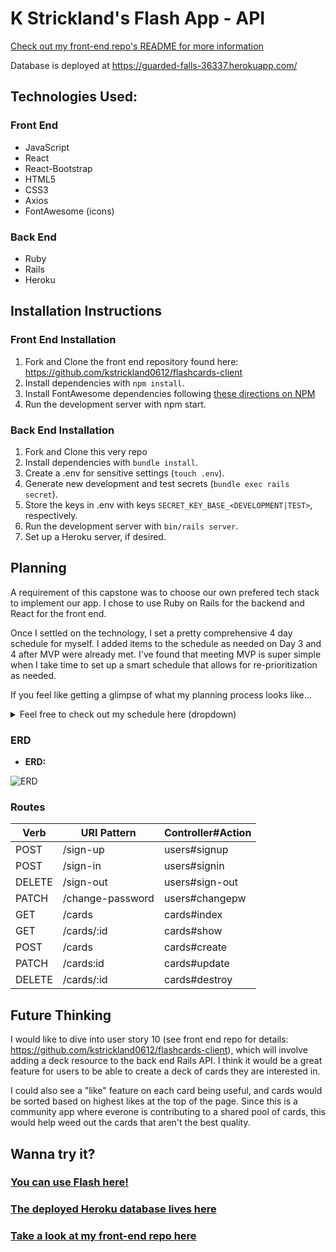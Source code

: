 # K Strickland's Flash App - API

[Check out my front-end repo's README for more information](https://github.com/kstrickland0612/flashcards-client)

Database is deployed at https://guarded-falls-36337.herokuapp.com/

## Technologies Used:

### Front End
* JavaScript
* React
* React-Bootstrap
* HTML5
* CSS3
* Axios
* FontAwesome (icons)

### Back End
* Ruby
* Rails
* Heroku

## Installation Instructions

### Front End Installation

1. Fork and Clone the front end repository found here: https://github.com/kstrickland0612/flashcards-client
2. Install dependencies with ```npm install```.
3. Install FontAwesome dependencies following [these directions on NPM](https://www.npmjs.com/package/@fortawesome/react-fontawesome)
4. Run the development server with npm start.

### Back End Installation

1. Fork and Clone this very repo
2. Install dependencies with ```bundle install```.
3. Create a .env for sensitive settings (```touch .env```).
4. Generate new development and test secrets (```bundle exec rails secret```).
5. Store the keys in .env with keys ```SECRET_KEY_BASE_<DEVELOPMENT|TEST>```, respectively.
6. Run the development server with ```bin/rails server```.
7. Set up a Heroku server, if desired.

## Planning

A requirement of this capstone was to choose our own prefered tech stack to implement our app. I chose to use Ruby on Rails for the backend and React for the front end.

Once I settled on the technology, I set a pretty comprehensive 4 day schedule for myself. I added items to the schedule as needed on Day 3 and 4 after MVP were already met. I've found that meeting MVP is super simple when I take time to set up a smart schedule that allows for re-prioritization as needed.

If you feel like getting a glimpse of what my planning process looks like...

<details><summary>Feel free to check out my schedule here (dropdown)</summary>

### Day 1:

- Set up Rails template
- Create GH repo for back end
- Create Heroku app and deploy initial commits to it
- Set up React template
- Create GH repo for front end
- Test user auth end points with curl scripts
- User auth front-end setup (make sure it works)
- Scaffold card resource
- Test card resource end points with curl scripts
- CRUD for cards from front end
	- GET /cards cards#index
		- From ‘/’ route (for all cards)
		- From authenticated ‘/my-cards’ (nav bar link to my account >>> my cards - for user’s cards)
	- POST /cards cards#create
		- From authenticated ‘/build-card’ path (nav bar link)
	- PATCH /cards:id cards#update
	- From authenticated ‘/edit-card/:id’ path (from my cards page)
		- Might be ‘my-cards/edit-card/:id’?
	- DELETE /cards/:id cards#destroy
		- From authenticated ‘/my-cards:id’
- Get deployed app up and running (GH Pages)

### Day 2:

- Front-end configuration (React components):
	- Nav component (shared)
	- Footer component (shared)
	- Card Form component (shared)
	- Card component
	- Cards component
	- CardCreate component
	- CardEdit component
- Card “flip” feature
- Search feature by card category
- Make category field into a dropdown (populated from DB) with 'Other' option
  - have this list avoid duplicates

### Day 3:

- Deck view where categories take user to that deck page of cards (‘cards/:category’)
	- secondary category dropdown at top of page with all categories, duplicates removed
- change search to search content of card, not category
- make search bar only available from ‘/’ (root)
- make filter by tag only available from ‘/’ (root)
- fix all nestedDom errors
- Styling: get cards to lay out 2 by 2
- Styling: get MyCard to have edit and delete button displayed under each card
- Styling: Auth forms
- add image capability to cards
- Troubleshooting/debugging
  - BUG: Category is blank when creating a new card with a category selected from the dropdown. Category only populates if it is types in the ‘other’ field.
	- BUG: filter by tag shows up on edit card field
- style card form

### Day 4:

- Stying: pick color theme
- have a message appear when no items match search
- add All Cards option to filter category dropdown that bumps user back to root where they can see all cards
- set up authorization for create, edit and delete (token in the axios header, and back-end rails configuration for users and cards tables)
- remove all console.logs and console.errors from code
- Troubleshooting/debugging
- this README! :)
</details>

### ERD

- **ERD:**

![ERD](https://i.imgur.com/8rIubY5.png "ERD")

### Routes

| Verb   | URI Pattern      | Controller#Action |
|--------|------------------|-------------------|
| POST   | /sign-up         | users#signup      |
| POST   | /sign-in         | users#signin      |
| DELETE | /sign-out        | users#sign-out    |
| PATCH  | /change-password | users#changepw    |
| GET    | /cards           | cards#index       |
| GET    | /cards/:id       | cards#show        |
| POST   | /cards           | cards#create      |
| PATCH  | /cards:id        | cards#update      |
| DELETE | /cards/:id       | cards#destroy     |

## Future Thinking

I would like to dive into user story 10 (see front end repo for details: https://github.com/kstrickland0612/flashcards-client), which will involve adding a deck resource to the back end Rails API. I think it would be a great feature for users to be able to create a deck of cards they are interested in.

I could also see a "like" feature on each card being useful, and cards would be sorted based on highest likes at the top of the page. Since this is a community app where everone is contributing to a shared pool of cards, this would help weed out the cards that aren't the best quality.

## Wanna try it?
### [You can use Flash here!](https://kstrickland0612.github.io/flashcards-client/#/)

### [The deployed Heroku database lives here](https://guarded-falls-36337.herokuapp.com/)

### [Take a look at my front-end repo here](https://github.com/kstrickland0612/flashcards-client)
